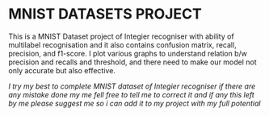 # MNIST DATASETS PROJECT


This is a MNIST Dataset project of  Integier recogniser with 
ability of multilabel recognisation and it also contains confusion
matrix, recall, precision, and f1-score.
I plot various graphs to understand relation b/w precision and 
recalls and threshold, and there need to make our model not only
accurate but also effective.



*I try my best to complete MNIST dataset of Integier recogniser
if there are any mistake done my me fell free to tell me to 
correct it and if any this left by me please suggest me so i 
can add it to my project with my full potential*
